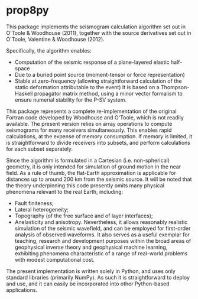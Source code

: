 # prop8py

This package implements the seismogram calculation algorithm set out in
O'Toole & Woodhouse (2011), together with the source derivatives set out
in O'Toole, Valentine & Woodhouse (2012).

Specifically, the algorithm enables:
- Computation of the seismic response of a plane-layered elastic half-space
- Due to a buried point source (moment-tensor or force representation)
- Stable at zero-frequency (allowing straightforward calculation of the
  static deformation attributable to the event)
It is based on a Thompson-Haskell propagator matrix method, using a minor
vector formalism to ensure numerial stability for the P-SV system.

This package represents a complete re-implementation of the original Fortran
code developed by Woodhouse and O'Toole, which is not readily available.
The present version relies on array operations to compute seismograms for many
receivers simultaneously. This enables rapid calculations, at the expense of
memory consumption. If memory is limited, it is straightforward to divide receivers
into subsets, and perform calculations for each subset separately.

Since the algorithm is formulated in a Cartesian (i.e. non-spherical) geometry,
it is only intended for simulation of ground motion in the near field. As a rule
of thumb, the flat-Earth approximation is applicable for distances up to
around 200 km from the seismic source. It will be noted that the theory underpinning
this code presently omits many physical phenomena relevant to the real Earth, including:
- Fault finiteness;
- Lateral heterogeneity;
- Topography (of the free surface and of layer interfaces);
- Anelasticity and anisotropy.
Nevertheless, it allows reasonably realistic simulation of the seismic wavefield, and
can be employed for first-order analysis of observed waveforms. It also serves as a
useful exemplar for teaching, research and development purposes within the broad areas of
geophysical inverse theory and geophysical machine learning, exhibiting phenomena
characteristic of a range of real-world problems with modest computational cost.

The present implementation is written solely in Python, and uses only standard libraries
(primarily NumPy). As such it is straightforward to deploy and use, and it can easily be
incorporated into other Python-based applications.
